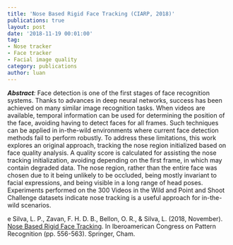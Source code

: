 ```yaml
---
title: 'Nose Based Rigid Face Tracking (CIARP, 2018)'
publications: true
layout: post
date: '2018-11-19 00:01:00'
tag:
- Nose tracker
- Face tracker
- Facial image quality
category: publications
author: luan
---
```


***Abstract**:*
Face detection is one of the first stages of face recognition systems.
Thanks to advances in deep neural networks, success has been achieved on many similar image recognition tasks.
When videos are available, temporal information can be used for determining the position of the face, avoiding having to detect faces for all frames.
Such techniques can be applied in in-the-wild environments where current face detection methods fail to perform robustly.
To address these limitations, this work explores an original approach, tracking the nose region initialized based on face quality analysis.
A quality score is calculated for assisting the nose tracking initialization, avoiding depending on the first frame, in which may contain degraded data.
The nose region, rather than the entire face was chosen due to it being unlikely to be occluded, being mostly invariant to facial expressions, and being visible in a long range of head poses.
Experiments performed on the 300 Videos in the Wild and Point and Shoot Challenge datasets indicate nose tracking is a useful approach for in-the-wild scenarios.

e Silva, L. P., Zavan, F. H. D. B., Bellon, O. R., & Silva, L. (2018, November). [Nose Based Rigid Face Tracking](https://link.springer.com/chapter/10.1007/978-3-030-13469-3_65).
In Iberoamerican Congress on Pattern Recognition (pp. 556-563). Springer, Cham.
